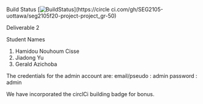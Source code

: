 Build Status
[![BuildStatus](https://circleci.com/gh/SEG2105-uottawa/seg2105f20-project-project_gr-50.png?branch=master)](https://circle
ci.com/gh/SEG2105-uottawa/seg2105f20-project-project_gr-50)


Deliverable 2

Student Names
1) Hamidou Nouhoum Cisse
2) Jiadong Yu
3) Gerald Azichoba

The credentials for the admin account are:
 email/pseudo : admin
 password : admin

We have incorporated the circlCi building badge for bonus.
